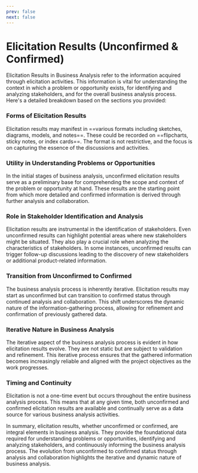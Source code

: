 ```yaml
---
prev: false
next: false
---
```


# Elicitation Results (Unconfirmed & Confirmed)

Elicitation Results in Business Analysis refer to the information acquired through elicitation activities. This information is vital for understanding the context in which a problem or opportunity exists, for identifying and analyzing stakeholders, and for the overall business analysis process. Here's a detailed breakdown based on the sections you provided:

### Forms of Elicitation Results

Elicitation results may manifest in ==various formats including sketches, diagrams, models, and notes==. These could be recorded on ==flipcharts, sticky notes, or index cards==. The format is not restrictive, and the focus is on capturing the essence of the discussions and activities.

### Utility in Understanding Problems or Opportunities

In the initial stages of business analysis, unconfirmed elicitation results serve as a preliminary base for comprehending the scope and context of the problem or opportunity at hand. These results are the starting point from which more detailed and confirmed information is derived through further analysis and collaboration.

### Role in Stakeholder Identification and Analysis

Elicitation results are instrumental in the identification of stakeholders. Even unconfirmed results can highlight potential areas where new stakeholders might be situated. They also play a crucial role when analyzing the characteristics of stakeholders. In some instances, unconfirmed results can trigger follow-up discussions leading to the discovery of new stakeholders or additional product-related information.

### Transition from Unconfirmed to Confirmed

The business analysis process is inherently iterative. Elicitation results may start as unconfirmed but can transition to confirmed status through continued analysis and collaboration. This shift underscores the dynamic nature of the information-gathering process, allowing for refinement and confirmation of previously gathered data.

### Iterative Nature in Business Analysis

The iterative aspect of the business analysis process is evident in how elicitation results evolve. They are not static but are subject to validation and refinement. This iterative process ensures that the gathered information becomes increasingly reliable and aligned with the project objectives as the work progresses.

### Timing and Continuity

Elicitation is not a one-time event but occurs throughout the entire business analysis process. This means that at any given time, both unconfirmed and confirmed elicitation results are available and continually serve as a data source for various business analysis activities.

In summary, elicitation results, whether unconfirmed or confirmed, are integral elements in business analysis. They provide the foundational data required for understanding problems or opportunities, identifying and analyzing stakeholders, and continuously informing the business analysis process. The evolution from unconfirmed to confirmed status through analysis and collaboration highlights the iterative and dynamic nature of business analysis.
